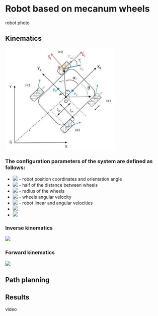 # Robot based on mecanum wheels
robot photo
## Kinematics
<img src="photos/kinematics.jpeg" width="350">

### The configuration parameters of the system are defined as follows:
- <img src="http://latex.codecogs.com/svg.latex?x,y,\phi"> - robot position coordinates and orientation angle
- <img src="http://latex.codecogs.com/svg.latex?l_x,l_y"> - half of the distance between wheels
- <img src="http://latex.codecogs.com/svg.latex?r"> - radius of the wheels
- <img src="http://latex.codecogs.com/svg.latex?\omega_i"> - wheels angular velocity
- <img src="http://latex.codecogs.com/svg.latex?v_x,v_y,\phi"> - robot linear and angular velocities
- <img src="http://latex.codecogs.com/svg.latex?l=sqrt(l_x^2+l_y^2)">
- <img src="http://latex.codecogs.com/svg.latex?\alpha_1_2=\pm\;atan(l_x/l_y);\alpha_3_4=\pm\pi\mp\;atan(l_x/l_y)">

### Inverse kinematics
<img src="http://latex.codecogs.com/svg.latex?\begin{bmatrix}\omega_1\\\omega_2\\\omega_3\\\omega_4\\\end{bmatrix}=1/r\begin{bmatrix}-1&1&-l*sin(3*pi/4-\alpha_1_2)/sin(-pi/4)\\1&1&-l*sin(-3*pi/4-\alpha_1_2)/sin(pi/4)\\1&1& l*sin(pi/4-\alpha_3_4)/sin(pi/4)\\-1&1&l*sin(-pi/4-\alpha_3_4)/sin(-pi/4)\\\end{bmatrix}\begin{bmatrix}v_x\\v_y\\\omega\end{bmatrix}\">

### Forward kinematics
<img src="http://latex.codecogs.com/svg.latex?\begin{bmatrix}v_x\\v_y\\\omega\end{bmatrix}=r/4\begin{bmatrix}1&1&1&1\\-1&1&1&-1\\-1/(l_x+l_y)&1/(l_x+l_y)&-1/(l_x+l_y)&1/(l_x+l_y)\end{bmatrix}\begin{bmatrix}\omega_1\\\omega_2\\\omega_3\\\omega_4\end{bmatrix}">

## Path planning

## Results
video

